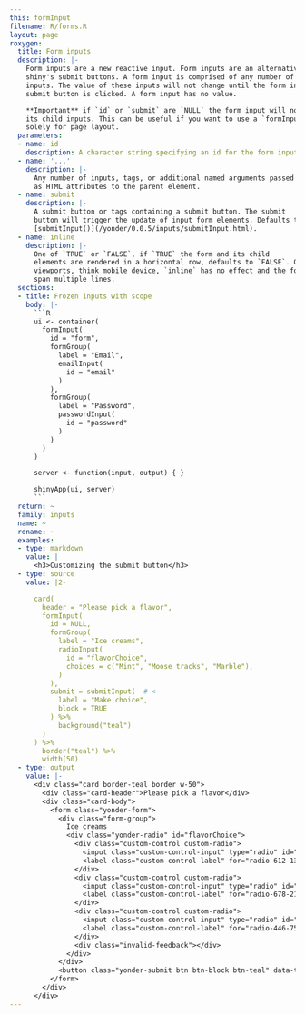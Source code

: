 ```yaml
---
this: formInput
filename: R/forms.R
layout: page
roxygen:
  title: Form inputs
  description: |-
    Form inputs are a new reactive input. Form inputs are an alternative to
    shiny's submit buttons. A form input is comprised of any number of
    inputs. The value of these inputs will not change until the form input's
    submit button is clicked. A form input has no value.

    **Important** if `id` or `submit` are `NULL` the form input will not freeze
    its child inputs. This can be useful if you want to use a `formInput()`
    solely for page layout.
  parameters:
  - name: id
    description: A character string specifying an id for the form input.
  - name: '...'
    description: |-
      Any number of inputs, tags, or additional named arguments passed
      as HTML attributes to the parent element.
  - name: submit
    description: |-
      A submit button or tags containing a submit button. The submit
      button will trigger the update of input form elements. Defaults to
      [submitInput()](/yonder/0.0.5/inputs/submitInput.html).
  - name: inline
    description: |-
      One of `TRUE` or `FALSE`, if `TRUE` the form and its child
      elements are rendered in a horizontal row, defaults to `FALSE`. On small
      viewports, think mobile device, `inline` has no effect and the form will
      span multiple lines.
  sections:
  - title: Frozen inputs with scope
    body: |-
      ```R
      ui <- container(
        formInput(
          id = "form",
          formGroup(
            label = "Email",
            emailInput(
              id = "email"
            )
          ),
          formGroup(
            label = "Password",
            passwordInput(
              id = "password"
            )
          )
        )
      )

      server <- function(input, output) { }

      shinyApp(ui, server)
      ```
  return: ~
  family: inputs
  name: ~
  rdname: ~
  examples:
  - type: markdown
    value: |
      <h3>Customizing the submit button</h3>
  - type: source
    value: |2-

      card(
        header = "Please pick a flavor",
        formInput(
          id = NULL,
          formGroup(
            label = "Ice creams",
            radioInput(
              id = "flavorChoice",
              choices = c("Mint", "Moose tracks", "Marble"),
            )
          ),
          submit = submitInput(  # <-
            label = "Make choice",
            block = TRUE
          ) %>%
            background("teal")
        )
      ) %>%
        border("teal") %>%
        width(50)
  - type: output
    value: |-
      <div class="card border-teal border w-50">
        <div class="card-header">Please pick a flavor</div>
        <div class="card-body">
          <form class="yonder-form">
            <div class="form-group">
              Ice creams
              <div class="yonder-radio" id="flavorChoice">
                <div class="custom-control custom-radio">
                  <input class="custom-control-input" type="radio" id="radio-612-136" name="flavorChoice" data-value="Mint" checked/>
                  <label class="custom-control-label" for="radio-612-136">Mint</label>
                </div>
                <div class="custom-control custom-radio">
                  <input class="custom-control-input" type="radio" id="radio-678-211" name="flavorChoice" data-value="Moose tracks"/>
                  <label class="custom-control-label" for="radio-678-211">Moose tracks</label>
                </div>
                <div class="custom-control custom-radio">
                  <input class="custom-control-input" type="radio" id="radio-446-756" name="flavorChoice" data-value="Marble"/>
                  <label class="custom-control-label" for="radio-446-756">Marble</label>
                </div>
                <div class="invalid-feedback"></div>
              </div>
            </div>
            <button class="yonder-submit btn btn-block btn-teal" data-type="submit" role="button">Make choice</button>
          </form>
        </div>
      </div>
---
```

